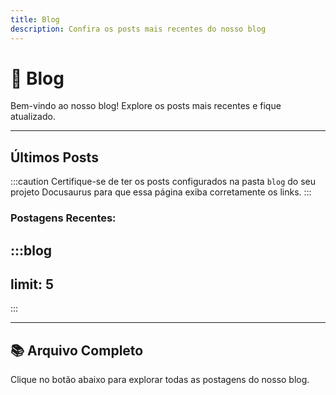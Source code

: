 ```yaml
---
title: Blog
description: Confira os posts mais recentes do nosso blog
---
```


# 📘 Blog

Bem-vindo ao nosso blog! Explore os posts mais recentes e fique atualizado.

---

## Últimos Posts

:::caution
Certifique-se de ter os posts configurados na pasta `blog` do seu projeto Docusaurus para que essa página exiba corretamente os links.
:::

### Postagens Recentes:

:::blog
---
limit: 5
---
:::

---

## 📚 Arquivo Completo

Clique no botão abaixo para explorar todas as postagens do nosso blog.

